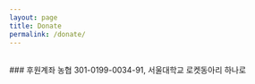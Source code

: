 ```yaml
---
layout: page
title: Donate
permalink: /donate/
---
```


<br/>
### 후원계좌
농협 301-0199-0034-91, 서울대학교 로켓동아리 하나로


